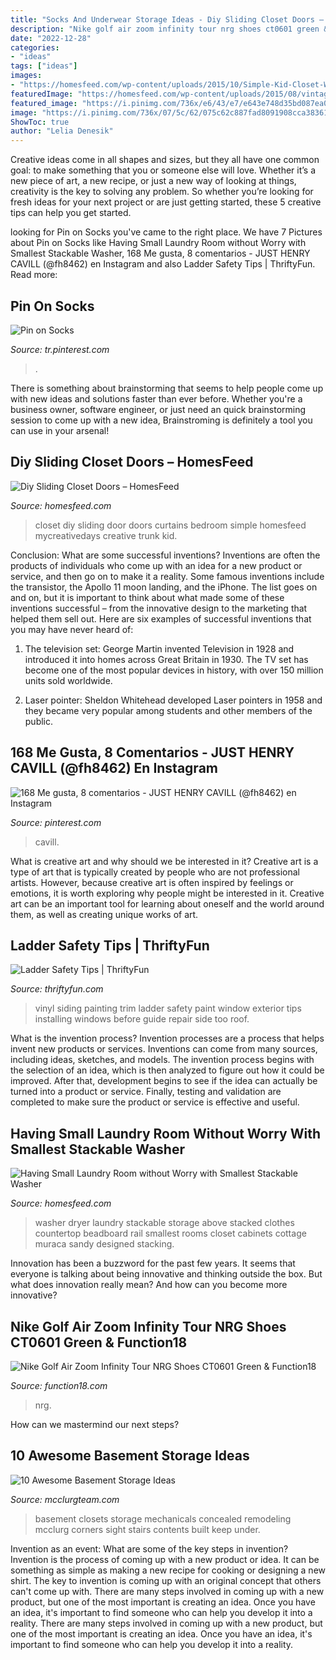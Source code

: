 ```yaml
---
title: "Socks And Underwear Storage Ideas - Diy Sliding Closet Doors – Homesfeed"
description: "Nike golf air zoom infinity tour nrg shoes ct0601 green &amp; function18"
date: "2022-12-28"
categories:
- "ideas"
tags: ["ideas"]
images:
- "https://homesfeed.com/wp-content/uploads/2015/10/Simple-Kid-Closet-WIth-Curtains-And-Trunk.jpg"
featuredImage: "https://homesfeed.com/wp-content/uploads/2015/08/vintage-white-laundry-room-idea-with-open-closet-and-hangers-and-storage-and-white-smallest-stackable-washer-dryer.jpg"
featured_image: "https://i.pinimg.com/736x/e6/43/e7/e643e748d35bd087ea00f229149d6911.jpg"
image: "https://i.pinimg.com/736x/07/5c/62/075c62c887fad8091908cca3836174f7--naples-italy-super-man.jpg"
ShowToc: true
author: "Lelia Denesik"
---
```



Creative ideas come in all shapes and sizes, but they all have one common goal: to make something that you or someone else will love. Whether it’s a new piece of art, a new recipe, or just a new way of looking at things, creativity is the key to solving any problem. So whether you’re looking for fresh ideas for your next project or are just getting started, these 5 creative tips can help you get started.

	

		
looking for Pin on Socks you've came to the right place. We have 7 Pictures about Pin on Socks like Having Small Laundry Room without Worry with Smallest Stackable Washer, 168 Me gusta, 8 comentarios - JUST HENRY CAVILL (@fh8462) en Instagram and also Ladder Safety Tips | ThriftyFun. Read more:
		
    
## Pin On Socks

<img loading=lazy src="https://i.pinimg.com/736x/e6/43/e7/e643e748d35bd087ea00f229149d6911.jpg" onerror="this.onerror=null;this.src='https://tse1.mm.bing.net/th?id=OIP.8hmf22httILmaB41Xi1QcQHaIK&amp;pid=15.1';" alt="Pin on Socks">

_Source: tr.pinterest.com_

>. 

	

There is something about brainstorming that seems to help people come up with new ideas and solutions faster than ever before. Whether you're a business owner, software engineer, or just need an quick brainstorming session to come up with a new idea, Brainstroming is definitely a tool you can use in your arsenal!

    
## Diy Sliding Closet Doors – HomesFeed

<img loading=lazy src="https://homesfeed.com/wp-content/uploads/2015/10/Simple-Kid-Closet-WIth-Curtains-And-Trunk.jpg" onerror="this.onerror=null;this.src='https://tse1.mm.bing.net/th?id=OIP.vQthprq4U1ey3p-iteyO3AHaLH&amp;pid=15.1';" alt="Diy Sliding Closet Doors – HomesFeed">

_Source: homesfeed.com_

>closet diy sliding door doors curtains bedroom simple homesfeed mycreativedays creative trunk kid. 

	

Conclusion: What are some successful inventions?
Inventions are often the products of individuals who come up with an idea for a new product or service, and then go on to make it a reality. Some famous inventions include the transistor, the Apollo 11 moon landing, and the iPhone. The list goes on and on, but it is important to think about what made some of these inventions successful – from the innovative design to the marketing that helped them sell out. Here are six examples of successful inventions that you may have never heard of:
1. The television set: George Martin invented Television in 1928 and introduced it into homes across Great Britain in 1930. The TV set has become one of the most popular devices in history, with over 150 million units sold worldwide.

2. Laser pointer: Sheldon Whitehead developed Laser pointers in 1958 and they became very popular among students and other members of the public.

    
## 168 Me Gusta, 8 Comentarios - JUST HENRY CAVILL (@fh8462) En Instagram

<img loading=lazy src="https://i.pinimg.com/736x/07/5c/62/075c62c887fad8091908cca3836174f7--naples-italy-super-man.jpg" onerror="this.onerror=null;this.src='https://tse2.mm.bing.net/th?id=OIP.ELuxTtJOsTjVnKEvZTwD_gHaJP&amp;pid=15.1';" alt="168 Me gusta, 8 comentarios - JUST HENRY CAVILL (@fh8462) en Instagram">

_Source: pinterest.com_

>cavill. 

	

What is creative art and why should we be interested in it?
Creative art is a type of art that is typically created by people who are not professional artists. However, because creative art is often inspired by feelings or emotions, it is worth exploring why people might be interested in it. Creative art can be an important tool for learning about oneself and the world around them, as well as creating unique works of art.

    
## Ladder Safety Tips | ThriftyFun

<img loading=lazy src="https://img.thrfun.com/img/079/303/ladder_safety_x1.jpg" onerror="this.onerror=null;this.src='https://tse4.mm.bing.net/th?id=OIP.VbEL-GYaat8R6p93lSnPngHaLI&amp;pid=15.1';" alt="Ladder Safety Tips | ThriftyFun">

_Source: thriftyfun.com_

>vinyl siding painting trim ladder safety paint window exterior tips installing windows before guide repair side too roof. 

	

What is the invention process?
Invention processes are a process that helps invent new products or services. Inventions can come from many sources, including ideas, sketches, and models. The invention process begins with the selection of an idea, which is then analyzed to figure out how it could be improved. After that, development begins to see if the idea can actually be turned into a product or service. Finally, testing and validation are completed to make sure the product or service is effective and useful.

    
## Having Small Laundry Room Without Worry With Smallest Stackable Washer

<img loading=lazy src="https://homesfeed.com/wp-content/uploads/2015/08/vintage-white-laundry-room-idea-with-open-closet-and-hangers-and-storage-and-white-smallest-stackable-washer-dryer.jpg" onerror="this.onerror=null;this.src='https://tse2.mm.bing.net/th?id=OIP.HOGoMCd1Qk84RbOS-TtVuQHaLH&amp;pid=15.1';" alt="Having Small Laundry Room without Worry with Smallest Stackable Washer">

_Source: homesfeed.com_

>washer dryer laundry stackable storage above stacked clothes countertop beadboard rail smallest rooms closet cabinets cottage muraca sandy designed stacking. 

	

Innovation has been a buzzword for the past few years. It seems that everyone is talking about being innovative and thinking outside the box. But what does innovation really mean? And how can you become more innovative?

    
## Nike Golf Air Zoom Infinity Tour NRG Shoes CT0601 Green &amp; Function18

<img loading=lazy src="https://cdn.shopify.com/s/files/1/0264/8060/7341/products/nike_golf_air_zoom_infinity_tour_nrg_shoes_ct0601_300_2.jpg?v=1603890575" onerror="this.onerror=null;this.src='https://tse3.mm.bing.net/th?id=OIP.htEVNvNyyToI2w-BbfDdYAHaHa&amp;pid=15.1';" alt="Nike Golf Air Zoom Infinity Tour NRG Shoes CT0601 Green &amp; Function18">

_Source: function18.com_

>nrg. 

	

How can we mastermind our next steps?

    
## 10 Awesome Basement Storage Ideas

<img loading=lazy src="http://www.mcclurgteam.com/hs-fs/hub/75190/file-307094244-jpg/images/basement-closets-and-concealed-mechanicals.jpg?t=1478705680268" onerror="this.onerror=null;this.src='https://tse1.mm.bing.net/th?id=OIP.Ect3uEaIZHobnaRbAFbPFAHaFd&amp;pid=15.1';" alt="10 Awesome Basement Storage Ideas">

_Source: mcclurgteam.com_

>basement closets storage mechanicals concealed remodeling mcclurg corners sight stairs contents built keep under. 

	

Invention as an event: What are some of the key steps in invention?
Invention is the process of coming up with a new product or idea. It can be something as simple as making a new recipe for cooking or designing a new shirt. The key to invention is coming up with an original concept that others can't come up with. There are many steps involved in coming up with a new product, but one of the most important is creating an idea. Once you have an idea, it's important to find someone who can help you develop it into a reality. There are many steps involved in coming up with a new product, but one of the most important is creating an idea. Once you have an idea, it's important to find someone who can help you develop it into a reality.

